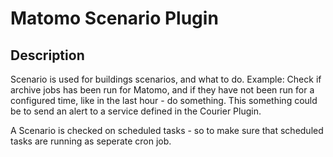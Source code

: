 # Matomo Scenario Plugin

## Description

Scenario  is used for buildings scenarios, and what to do.
Example: Check if archive jobs has been run for Matomo, and if they have not
been run for a configured time, like in the last hour - do something. This
something could be to send an alert to a service defined in the Courier
Plugin.

A Scenario is checked on scheduled tasks - so to make sure that scheduled tasks
are running as seperate cron job.




